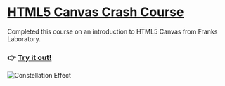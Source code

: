 # [HTML5 Canvas Crash Course](https://youtu.be/Yvz_axxWG4Y)
Completed this course on an introduction to HTML5 Canvas from Franks Laboratory.

### 👉 [Try it out!](https://bluelotus03.github.io/HTML5-Canvas-CrashCourse/)

![Constellation Effect](ConstellationEffectClip.gif)
